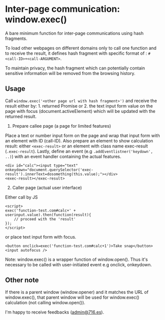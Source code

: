 # Inter-page communication: window.exec()

A bare minimum function for inter-page communications using hash fragments. 

To load other webpages on different domains only to call one function and to receive the result, it defines hash fragment with specific format of : `#<call-ID>+<call-ARGUMENT>`.

To maintain privacy, the hash fragment which can potentially contain sensitive information will be removed from the browsing history. 

## Usage

Call `window.exec('<other page url with hash fragment>')` and receive the result either by: 1. returned Promise or 2. the text input form value on the page with focus (document.activeElement) which will be updated with the returned result.

1. Prepare callee page (a page for limited features)

Place a text or number input form on the page and wrap that input form with an element with ID (call-ID). Also prepare an element to show calculation result: either `<exec-result>` or an element with class name exec-result (`.exec-result`). Lastly, define an event (e.g `.addEventlistner('keydown', ..)`) with an event handler containing the actual features.

```
<div id="calc"><input type="text" onkeydown="document.querySelector('exec-result').innerText=dosomething(this.value);"></div>
<exec-result></exec-result>
```

2. Caller page (actual user interface)

Either call by JS
```
<script>
exec('function-test.com#calc+' + userinput.value).then(function(result){
    // proceed with the 'result'
});
</script>
```

or place text input form with focus. 
```
<button onclick=exec('function-test.com#calc+1')>Take snap</button>
<input autofocus />
```

Note: window.exec() is a wrapper function of window.open(). Thus it's necessary to be called with user-initiated event e.g onclick, onkeydown.

## Other note

If there is a parent window (window.opener) and it matches the URL of window.exec(<URL>), that parent window will be used for window.exec() calculation (not calling window.open()).

I'm happy to receive feedbacks (admin@716.es).



